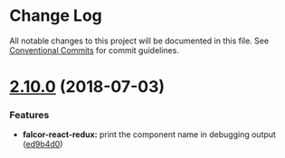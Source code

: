 # Change Log

All notable changes to this project will be documented in this file.
See [Conventional Commits](https://conventionalcommits.org) for commit guidelines.

<a name="2.10.0"></a>
# [2.10.0](https://github.com/graphistry/falcor/compare/v2.9.20...v2.10.0) (2018-07-03)


### Features

* **falcor-react-redux:** print the component name in debugging output ([ed9b4d0](https://github.com/graphistry/falcor/commit/ed9b4d0))
